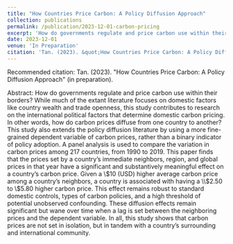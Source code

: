 ```yaml
---
title: "How Countries Price Carbon: A Policy Diffusion Approach"
collection: publications
permalink: /publication/2023-12-01-carbon-pricing
excerpt: 'How do governments regulate and price carbon use within their borders? While much of the extant literature focuses on domestic factors like country wealth and trade openness, this study contributes to research on the international political factors that determine domestic carbon pricing. In other words, how do carbon prices diffuse from one country to another? This study also extends the policy diffusion literature by using a more fine-grained dependent variable of carbon prices, rather than a binary indicator of policy adoption. A panel analysis is used to compare the variation in carbon prices among 217 countries, from 1990 to 2019. This paper finds that the prices set by a country’s immediate neighbors, region, and global prices in that year have a significant and substantively meaningful effect on a country’s carbon price. Given a \\$10 (USD) higher average carbon price among a country’s neighbors, a country is associated with having a \\$2.50 to \\$5.80 higher carbon price. This effect remains robust to standard domestic controls, types of carbon policies, and a high threshold of potential unobserved confounding. These diffusion effects remain significant but wane over time when a lag is set between the neighboring prices and the dependent variable. In all, this study shows that carbon prices are not set in isolation, but in tandem with a country’s surrounding and international community.'
date: 2023-12-01
venue: 'In Preparation'
citation: 'Tan. (2023). &quot;How Countries Price Carbon: A Policy Diffusion Approach.&quot; <i>In Preparation</i>.'
---
```

Recommended citation: Tan. (2023). "How Countries Price Carbon: A Policy Diffusion Approach" (in preparation). 

Abstract: How do governments regulate and price carbon use within their borders? While much of the extant literature focuses on domestic factors like country wealth and trade openness, this study contributes to research on the international political factors that determine domestic carbon pricing. In other words, how do carbon prices diffuse from one country to another? This study also extends the policy diffusion literature by using a more fine-grained dependent variable of carbon prices, rather than a binary indicator of policy adoption. A panel analysis is used to compare the variation in carbon prices among 217 countries, from 1990 to 2019. This paper finds that the prices set by a country’s immediate neighbors, region, and global prices in that year have a significant and substantively meaningful effect on a country’s carbon price. Given a \\$10 (USD) higher average carbon price among a country’s neighbors, a country is associated with having a \\$2.50 to \\$5.80 higher carbon price. This effect remains robust to standard domestic controls, types of carbon policies, and a high threshold of potential unobserved confounding. These diffusion effects remain significant but wane over time when a lag is set between the neighboring prices and the dependent variable. In all, this study shows that carbon prices are not set in isolation, but in tandem with a country’s surrounding and international community.

